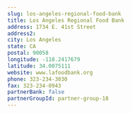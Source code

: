 ```yaml
---
slug: los-angeles-regional-food-bank
title: Los Angeles Regional Food Bank
address: 1734 E. 41st Street
address2: 
city: Los Angeles
state: CA
postal: 90058
longitude: -118.2417679
latitude: 34.0075111
website: www.lafoodbank.org
phone: 323-234-3030
fax: 323-234-0943
partnerBank: false
partnerGroupId: partner-group-18
---
```

